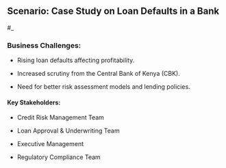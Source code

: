 ## Scenario: Case Study on Loan Defaults in a Bank
#_
### Business Challenges:

 - Rising loan defaults affecting profitability.

 - Increased scrutiny from the Central Bank of Kenya (CBK).

 - Need for better risk assessment models and lending policies.

#### Key Stakeholders:

 - Credit Risk Management Team

 - Loan Approval & Underwriting Team

 - Executive Management

 - Regulatory Compliance Team